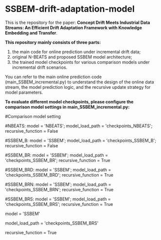 # SSBEM-drift-adaptation-model
This is the repository for the paper: **Concept Drift Meets Industrial Data Streams: An Efficient Drift Adaptation Framework with Knowledge Embedding and Transfer**.

**This repository mainly consists of three parts:**

1) the main code for online prediction under incremental drift data;
2) original N-BEATS and proposed SSBEM model architecture;
3) the trained model checkpoints for various comparison models under incremental drift scenarios.

You can refer to the main online prediction code (main_SSBEM_incremental.py) to understand the design of the online data stream, the model prediction logic, and the recursive update strategy for model parameters.

**To evaluate different model checkpoints, please configure the comparison model settings in main_SSBEM_incremental.py:**

#Comparison model setting

#NBEATS: model = 'NBEATS'; model_load_path = 'checkpoints_NBEATS'; recursive_function = False

#SSBEM_B: model = 'SSBEM'; model_load_path = 'checkpoints_SSBEM_B'; recursive_function = False

#SSBEM_BR: model = 'SSBEM'; model_load_path = 'checkpoints_SSBEM_BR'; recursive_function = True

#SSBEM_BRD: model = 'SSBEM'; model_load_path = 'checkpoints_SSBEM_BRD'; recursive_function = True

#SSBEM_BRN: model = 'SSBEM'; model_load_path = 'checkpoints_SSBEM_BRN'; recursive_function = True

#SSBEM_BRS: model = 'SSBEM'; model_load_path = 'checkpoints_SSBEM_BRS'; recursive_function = True

model = 'SSBEM'

model_load_path = 'checkpoints_SSBEM_BRS'

recursive_function = True

